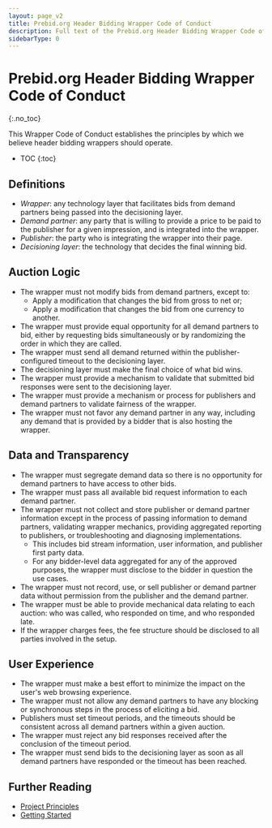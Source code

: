 ```yaml
---
layout: page_v2
title: Prebid.org Header Bidding Wrapper Code of Conduct
description: Full text of the Prebid.org Header Bidding Wrapper Code of Conduct
sidebarType: 0
---
```




# Prebid.org Header Bidding Wrapper Code of Conduct
{:.no_toc}

This Wrapper Code of Conduct establishes the principles by which we believe header bidding wrappers should operate.

* TOC
{:toc}

## Definitions

* _Wrapper_: any technology layer that facilitates bids from demand partners being passed into the decisioning layer.
* _Demand partner_: any party that is willing to provide a price to be paid to the publisher for a given impression, and is integrated into the wrapper.
* _Publisher_: the party who is integrating the wrapper into their page.
* _Decisioning layer_: the technology that decides the final winning bid.

## Auction Logic

* The wrapper must not modify bids from demand partners, except to:
    * Apply a modification that changes the bid from gross to net or;
    * Apply a modification that changes the bid from one currency to another.
* The wrapper must provide equal opportunity for all demand partners to bid, either by requesting bids simultaneously or by randomizing the order in which they are called.
* The wrapper must send all demand returned within the publisher-configured timeout to the decisioning layer.
* The decisioning layer must make the final choice of what bid wins.
* The wrapper must provide a mechanism to validate that submitted bid responses were sent to the decisioning layer.
* The wrapper must provide a mechanism or process for publishers and demand partners to validate fairness of the wrapper.
* The wrapper must not favor any demand partner in any way, including any demand that is provided by a bidder that is also hosting the wrapper.

## Data and Transparency

* The wrapper must segregate demand data so there is no opportunity for demand partners to have access to other bids.
* The wrapper must pass all available bid request information to each demand partner.
* The wrapper must not collect and store publisher or demand partner information except in the process of passing information to demand partners, validating wrapper mechanics, providing aggregated reporting to publishers, or troubleshooting and diagnosing implementations.
    * This includes bid stream information, user information, and publisher first party data.
    * For any bidder-level data aggregated for any of the approved purposes, the wrapper must disclose to the bidder in question the use cases.
* The wrapper must not record, use, or sell publisher or demand partner data without permission from the publisher and the demand partner.
* The wrapper must be able to provide mechanical data relating to each auction: who was called, who responded on time, and who responded late.
* If the wrapper charges fees, the fee structure should be disclosed to all parties involved in the setup.

## User Experience

* The wrapper must make a best effort to minimize the impact on the user's web browsing experience.
* The wrapper must not allow any demand partners to have any blocking or synchronous steps in the process of eliciting a bid.
* Publishers must set timeout periods, and the timeouts should be consistent across all demand partners within a given auction.
* The wrapper must reject any bid responses received after the conclusion of the timeout period.
* The wrapper must send bids to the decisioning layer as soon as all demand partners have responded or the timeout has been reached.

## Further Reading

+ [Project Principles]({{site.baseurl}}/principles.html)
+ [Getting Started]({{site.baseurl}}/overview/getting-started.html)
